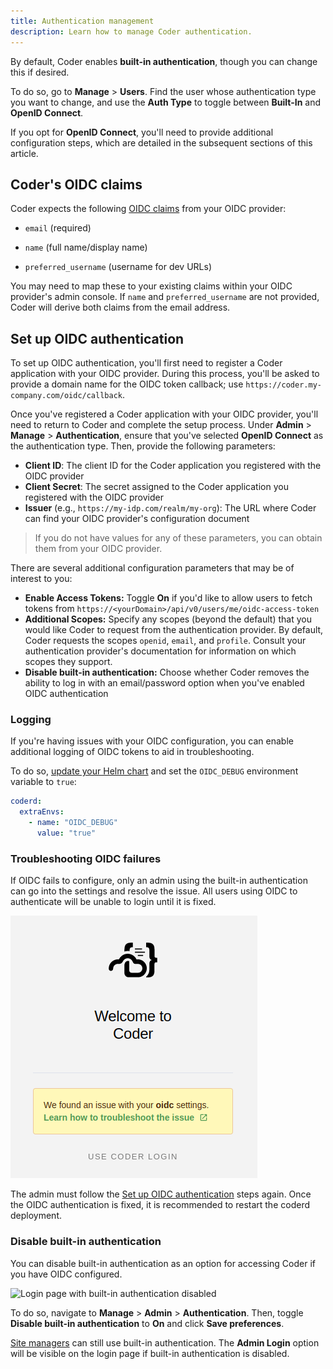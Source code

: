 ```yaml
---
title: Authentication management
description: Learn how to manage Coder authentication.
---
```


By default, Coder enables **built-in authentication**, though you can change
this if desired.

To do so, go to **Manage** > **Users**. Find the user whose authentication type
you want to change, and use the **Auth Type** to toggle between **Built-In** and
**OpenID Connect**.

If you opt for **OpenID Connect**, you'll need to provide additional
configuration steps, which are detailed in the subsequent sections of this
article.

## Coder's OIDC claims

Coder expects the following
[OIDC claims](https://developer.okta.com/blog/2017/07/25/oidc-primer-part-1#whats-a-claim)
from your OIDC provider:

- `email` (required)

- `name` (full name/display name)

- `preferred_username` (username for dev URLs)

You may need to map these to your existing claims within your OIDC provider's
admin console. If `name` and `preferred_username` are not provided, Coder will
derive both claims from the email address.

## Set up OIDC authentication

To set up OIDC authentication, you'll first need to register a Coder application
with your OIDC provider. During this process, you'll be asked to provide a
domain name for the OIDC token callback; use
`https://coder.my-company.com/oidc/callback`.

Once you've registered a Coder application with your OIDC provider, you'll need
to return to Coder and complete the setup process. Under **Admin** >
**Manage** > **Authentication**, ensure that you've selected **OpenID Connect**
as the authentication type. Then, provide the following parameters:

- **Client ID**: The client ID for the Coder application you registered with the
  OIDC provider
- **Client Secret**: The secret assigned to the Coder application you registered
  with the OIDC provider
- **Issuer** (e.g., `https://my-idp.com/realm/my-org`): The URL where Coder can
  find your OIDC provider's configuration document

> If you do not have values for any of these parameters, you can obtain them
> from your OIDC provider.

There are several additional configuration parameters that may be of interest to
you:

- **Enable Access Tokens:** Toggle **On** if you'd like to allow users to fetch
  tokens from `https://<yourDomain>/api/v0/users/me/oidc-access-token`
- **Additional Scopes:** Specify any scopes (beyond the default) that you would
  like Coder to request from the authentication provider. By default, Coder
  requests the scopes `openid`, `email`, and `profile`. Consult your
  authentication provider's documentation for information on which scopes they
  support.
- **Disable built-in authentication:** Choose whether Coder removes the ability
  to log in with an email/password option when you've enabled OIDC
  authentication

### Logging

If you're having issues with your OIDC configuration, you can enable additional
logging of OIDC tokens to aid in troubleshooting.

To do so, [update your Helm chart](../../guides/admin/helm-charts.md) and set
the `OIDC_DEBUG` environment variable to `true`:

```yaml
coderd:
  extraEnvs:
    - name: "OIDC_DEBUG"
      value: "true"
```

### Troubleshooting OIDC failures

If OIDC fails to configure, only an admin using the built-in authentication can
go into the settings and resolve the issue. All users using OIDC to authenticate
will be unable to login until it is fixed.

![OIDC authenticaton failure](../../assets/admin/oidc_failure.png)

The admin must follow the
[Set up OIDC authentication](#set-up-oidc-authentication) steps again. Once the
OIDC authentication is fixed, it is recommended to restart the coderd
deployment.

### Disable built-in authentication

You can disable built-in authentication as an option for accessing Coder if you
have OIDC configured.

![Login page with built-in authentication
disabled](../../assets/admin/disable-built-in-auth.png)

To do so, navigate to **Manage** > **Admin** > **Authentication**. Then, toggle
**Disable built-in authentication** to **On** and click **Save preferences**.

[Site managers](users/user-roles#site-manager-permissions) can still use
built-in authentication. The **Admin Login** option will be visible on the login
page if built-in authentication is disabled.
